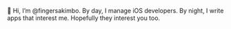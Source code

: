 👋 Hi, I’m @fingersakimbo. By day, I manage iOS developers. By night, I write apps that interest me. Hopefully they interest you too.

<!---
fingersakimbo/fingersakimbo is a ✨ special ✨ repository because its `README.md` (this file) appears on your GitHub profile.
You can click the Preview link to take a look at your changes.
--->
